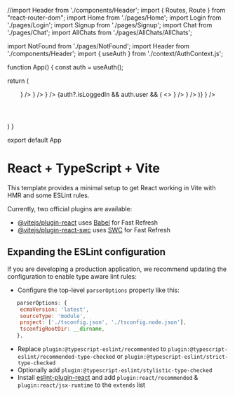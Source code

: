 //import Header from './components/Header';
import { Routes, Route } from "react-router-dom";
import Home from './pages/Home';
import Login from './pages/Login';
import Signup from './pages/Signup';
import Chat from './pages/Chat';
import AllChats from './pages/AllChats/AllChats';


import NotFound from './pages/NotFound';
import Header from './components/Header';
import { useAuth } from './context/AuthContext.js';

function App() {
  const auth = useAuth();

  return (
   <main>
      <Header />
      <Routes>
        <Route path="/" element={<Home />} />
        <Route path="/login" element={<Login />} />
        <Route path="/signup" element={<Signup />} />
        {auth?.isLoggedIn && auth.user && (
         <>
           <Route path="/chat" element={<Chat />} />
           <Route path="/all-chats" element={<AllChats />} />
         </>
       )}
        <Route path="*" element={<NotFound />} />
      </Routes>
   </main>
  )
}

export default App


























# React + TypeScript + Vite

This template provides a minimal setup to get React working in Vite with HMR and some ESLint rules.

Currently, two official plugins are available:

- [@vitejs/plugin-react](https://github.com/vitejs/vite-plugin-react/blob/main/packages/plugin-react/README.md) uses [Babel](https://babeljs.io/) for Fast Refresh
- [@vitejs/plugin-react-swc](https://github.com/vitejs/vite-plugin-react-swc) uses [SWC](https://swc.rs/) for Fast Refresh

## Expanding the ESLint configuration

If you are developing a production application, we recommend updating the configuration to enable type aware lint rules:

- Configure the top-level `parserOptions` property like this:

```js
   parserOptions: {
    ecmaVersion: 'latest',
    sourceType: 'module',
    project: ['./tsconfig.json', './tsconfig.node.json'],
    tsconfigRootDir: __dirname,
   },
```

- Replace `plugin:@typescript-eslint/recommended` to `plugin:@typescript-eslint/recommended-type-checked` or `plugin:@typescript-eslint/strict-type-checked`
- Optionally add `plugin:@typescript-eslint/stylistic-type-checked`
- Install [eslint-plugin-react](https://github.com/jsx-eslint/eslint-plugin-react) and add `plugin:react/recommended` & `plugin:react/jsx-runtime` to the `extends` list
